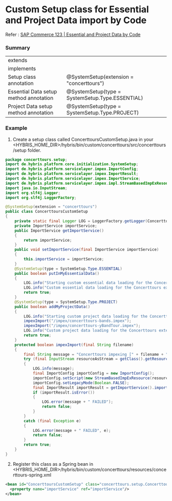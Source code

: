 # Custom Setup class for Essential and Project Data import by Code

Refer : [SAP Commerce 123 | Essential and Project Data by Code](https://help.sap.com/docs/SAP_COMMERCE_CLOUD_PUBLIC_CLOUD/d97b2ab46fde43a78640036ebf68e106/02b4f9d4ba0740eabec09508a293e25e.html)

### Summary

|                                        |                                                 |
| -------------------------------------- | ----------------------------------------------- |
| extends                                |                                                 |
| implements                             |                                                 |
| Setup class annotation                 | @SystemSetup(extension = "concerttours")        |
| Essential Data setup method annotation | @SystemSetup(type = SystemSetup.Type.ESSENTIAL) |
| Project Data setup method annotation   | @SystemSetup(type = SystemSetup.Type.PROJECT)   |

### Example

1. Create a setup class called ConcerttoursCustomSetup.java in your <HYBRIS_HOME_DIR>/hybris/bin/custom/concerttours/src/concerttours/setup folder.

```java
package concerttours.setup;
import de.hybris.platform.core.initialization.SystemSetup;
import de.hybris.platform.servicelayer.impex.ImportConfig;
import de.hybris.platform.servicelayer.impex.ImportResult;
import de.hybris.platform.servicelayer.impex.ImportService;
import de.hybris.platform.servicelayer.impex.impl.StreamBasedImpExResource;
import java.io.InputStream;
import org.slf4j.Logger;
import org.slf4j.LoggerFactory;

@SystemSetup(extension = "concerttours")
public class ConcerttoursCustomSetup
{
    private static final Logger LOG = LoggerFactory.getLogger(ConcerttoursCustomSetup.class);
    private ImportService importService;
    public ImportService getImportService()
    {
        return importService;
    }
    public void setImportService(final ImportService importService)
    {
        this.importService = importService;
    }
    @SystemSetup(type = SystemSetup.Type.ESSENTIAL)
    public boolean putInMyEssentialData()
    {
        LOG.info("Starting custom essential data loading for the Concerttours extension");
        LOG.info("Custom essential data loading for the Concerttours extension completed.");
        return true;
    }
    @SystemSetup(type = SystemSetup.Type.PROJECT)
    public boolean addMyProjectData()
    {
        LOG.info("Starting custom project data loading for the Concerttours extension");
        impexImport("/impex/concerttours-bands.impex");
        impexImport("/impex/concerttours-yBandTour.impex");
        LOG.info("Custom project data loading for the Concerttours extension completed.");
        return true;
    }
    protected boolean impexImport(final String filename)
    {
        final String message = "Concerttours impexing [" + filename + "]...";
        try (final InputStream resourceAsStream = getClass().getResourceAsStream(filename))
        {
            LOG.info(message);
            final ImportConfig importConfig = new ImportConfig();
            importConfig.setScript(new StreamBasedImpExResource(resourceAsStream, "UTF-8"));
            importConfig.setLegacyMode(Boolean.FALSE);
            final ImportResult importResult = getImportService().importData(importConfig);
            if (importResult.isError())
            {
                LOG.error(message + " FAILED");
                return false;
            }
        }
        catch (final Exception e)
        {
            LOG.error(message + " FAILED", e);
            return false;
        }
        return true;
    }
}
```

2. Register this class as a Spring bean in <HYBRIS_HOME_DIR>/hybris/bin/custom/concerttours/resources/concerttours-spring.xml

```xml
<bean id="ConcerttoursCustomSetup" class="concerttours.setup.ConcerttoursCustomSetup" >
  <property name="importService" ref="importService"/>
</bean>
```

